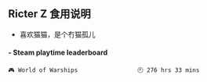 ## Ricter Z 食用说明
- 喜欢猫猫，是个冇猫孤儿

<!-- steam-box start -->
#### - Steam playtime leaderboard
```text
🎮 World of Warships                 🕘 276 hrs 33 mins
```
<!-- Powered by https://github.com/YouEclipse/steam-box . -->
<!-- steam-box end -->
